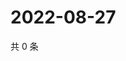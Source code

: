 # 2022-08-27

共 0 条

<!-- BEGIN WEIBO -->
<!-- 最后更新时间 Sat Aug 27 2022 00:03:26 GMT+0800 (China Standard Time) -->

<!-- END WEIBO -->
